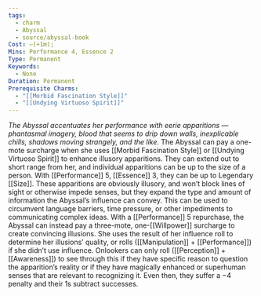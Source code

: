 ```yaml
---
tags:
  - charm
  - Abyssal
  - source/abyssal-book
Cost: —(+1m); 
Mins: Performance 4, Essence 2
Type: Permanent
Keywords:
  - None
Duration: Permanent
Prerequisite Charms:
  - "[[Morbid Fascination Style]]"
  - "[[Undying Virtuoso Spirit]]"
---
```

*The Abyssal accentuates her performance with eerie apparitions — phantasmal imagery, blood that seems to drip down walls, inexplicable chills, shadows moving strangely, and the like.*
The Abyssal can pay a one-mote surcharge when she uses [[Morbid Fascination Style]] or [[Undying Virtuoso Spirit]] to enhance illusory apparitions. They can extend out to short range from her, and individual apparitions can be up to the size of a person. With [[Performance]] 5, [[Essence]] 3, they can be up to Legendary [[Size]].
These apparitions are obviously illusory, and won’t block lines of sight or otherwise impede senses, but they expand the type and amount of information the Abyssal’s influence can convey. This can be used to circumvent language barriers, time pressure, or other impediments to communicating complex ideas.
With a [[Performance]] 5 repurchase, the Abyssal can instead pay a three-mote, one-[[Willpower]] surcharge to create convincing illusions. She uses the result of her influence roll to determine her illusions’ quality, or rolls ([[Manipulation]] + [[Performance]]) if she didn’t use influence. Onlookers can only roll ([[Perception]] + [[Awareness]]) to see through this if they have specific reason to question the apparition’s reality or if they have magically enhanced or superhuman senses that are relevant to recognizing it. Even then, they suffer a −4 penalty and their 1s subtract successes.